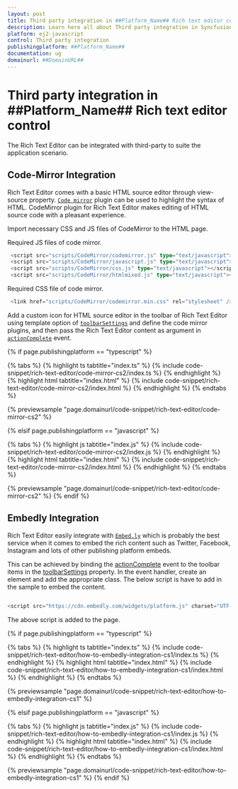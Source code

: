 ```yaml
---
layout: post
title: Third party integration in ##Platform_Name## Rich text editor control | Syncfusion
description: Learn here all about Third party integration in Syncfusion ##Platform_Name## Rich text editor control of Syncfusion Essential JS 2 and more.
platform: ej2-javascript
control: Third party integration 
publishingplatform: ##Platform_Name##
documentation: ug
domainurl: ##DomainURL##
---
```


# Third party integration in ##Platform_Name## Rich text editor control

The Rich Text Editor can be integrated with third-party to suite the application scenario.

## Code-Mirror Integration

Rich Text Editor comes with a basic HTML source editor through view-source property. [`Code mirror`](https://codemirror.net/) plugin can be used to highlight the syntax of HTML. CodeMirror plugin for Rich Text Editor makes editing of HTML source code with a pleasant experience.

Import necessary CSS and JS files of CodeMirror to the HTML page.

Required JS files of code mirror.

```ts
 <script src="scripts/CodeMirror/codemirror.js" type="text/javascript"></script>
 <script src="scripts/CodeMirror/javascript.js" type="text/javascript"></script>
 <script src="scripts/CodeMirror/css.js" type="text/javascript"></script>
 <script src="scripts/CodeMirror/htmlmixed.js" type="text/javascript"></script>

```

Required CSS file of code mirror.

```ts
 <link href="scripts/CodeMirror/codemirror.min.css" rel="stylesheet" />

```

Add a custom icon for HTML source editor in the toolbar of Rich Text Editor using template option of [`toolbarSettings`](../api/rich-text-editor/#toolbarsettings) and define the code mirror plugins, and then pass the Rich Text Editor content as argument in [`actionComplete`](../api/rich-text-editor/#actioncomplete) event.

{% if page.publishingplatform == "typescript" %}

{% tabs %}
{% highlight ts tabtitle="index.ts" %}
{% include code-snippet/rich-text-editor/code-mirror-cs2/index.ts %}
{% endhighlight %}
{% highlight html tabtitle="index.html" %}
{% include code-snippet/rich-text-editor/code-mirror-cs2/index.html %}
{% endhighlight %}
{% endtabs %}
        
{% previewsample "page.domainurl/code-snippet/rich-text-editor/code-mirror-cs2" %}

{% elsif page.publishingplatform == "javascript" %}

{% tabs %}
{% highlight js tabtitle="index.js" %}
{% include code-snippet/rich-text-editor/code-mirror-cs2/index.js %}
{% endhighlight %}
{% highlight html tabtitle="index.html" %}
{% include code-snippet/rich-text-editor/code-mirror-cs2/index.html %}
{% endhighlight %}
{% endtabs %}

{% previewsample "page.domainurl/code-snippet/rich-text-editor/code-mirror-cs2" %}
{% endif %}

## Embedly Integration

Rich Text Editor easily integrate with [`Embed.ly`](https://embed.ly/) which is probably the best service when it comes to embed the rich content such as Twitter, Facebook, Instagram and lots of other publishing platform embeds.

This can be achieved by binding the [actionComplete](../api/rich-text-editor/#actioncomplete) event to the toolbar items in the [toolbarSettings](../api/rich-text-editor/#toolbarsettings) property. In the event handler, create an element and add the appropriate class. The below script is have to add in the sample to embed the content.

```ts

<script src="https://cdn.embedly.com/widgets/platform.js" charset="UTF-8"></script>

```

The above script is added to the page.

{% if page.publishingplatform == "typescript" %}

{% tabs %}
{% highlight ts tabtitle="index.ts" %}
{% include code-snippet/rich-text-editor/how-to-embedly-integration-cs1/index.ts %}
{% endhighlight %}
{% highlight html tabtitle="index.html" %}
{% include code-snippet/rich-text-editor/how-to-embedly-integration-cs1/index.html %}
{% endhighlight %}
{% endtabs %}
        
{% previewsample "page.domainurl/code-snippet/rich-text-editor/how-to-embedly-integration-cs1" %}

{% elsif page.publishingplatform == "javascript" %}

{% tabs %}
{% highlight js tabtitle="index.js" %}
{% include code-snippet/rich-text-editor/how-to-embedly-integration-cs1/index.js %}
{% endhighlight %}
{% highlight html tabtitle="index.html" %}
{% include code-snippet/rich-text-editor/how-to-embedly-integration-cs1/index.html %}
{% endhighlight %}
{% endtabs %}

{% previewsample "page.domainurl/code-snippet/rich-text-editor/how-to-embedly-integration-cs1" %}
{% endif %}
